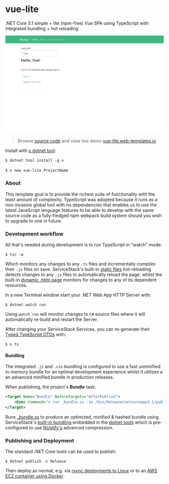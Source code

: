 # vue-lite

.NET Core 3.1 simple + lite (npm-free) Vue SPA using TypeScript with integrated bundling + hot reloading

[![](https://raw.githubusercontent.com/ServiceStack/Assets/master/csharp-templates/vue-lite.png)](http://vue-lite.web-templates.io/)

> Browse [source code](https://github.com/NetCoreTemplates/vue-lite) and view live demo [vue-lite.web-templates.io](http://vue-lite.web-templates.io)

Install with [x dotnet tool](https://docs.servicestack.net/dotnet-tool):

    $ dotnet tool install -g x

    $ x new vue-lite ProjectName

### About

This template goal is to provide the richest suite of functionality with the least amount of complexity. 
TypeScript was adopted because it runs as a non-invasive global tool with no dependencies that enables us to use 
the latest JavaScript language features to be able to develop with the same source code as a fully-fledged 
npm webpack build system should you wish to upgrade to one in future.

### Development workflow

All that's needed during development is to run TypeScript in "watch" mode:

    $ tsc -w

Which monitors any changes to any `.ts` files and incrementally compiles their `.js` files on save. ServiceStack's built-in 
[static files](https://docs.servicestack.net/templates-single-page-apps#optimal-dev-workflow-with-hot-reloading) hot-reloading detects 
changes to any `.js` files to automatically reload the page, whilst the built-in [dynamic .html page](https://sharpscript.net/docs/hot-reloading) 
monitors for changes to any of its dependent resources.

In a new Terminal window start your .NET Web App HTTP Server with:

    $ dotnet watch run

Using `watch run` will monitor changes to `C#` source files where it will automatically re-build and restart the Server.

After changing your ServiceStack Services, you can re-generate their [Typed TypeScript DTOs](https://docs.servicestack.net/typescript-add-servicestack-reference) with:

    $ x ts

#### Bundling

The integrated `.js` and `.css` bundling is configured to use a fast unminified in-memory bundle for an optimal development experience whilst
it utilizes a an advanced minified bundle in production releases. 

When publishing, the project's **Bundle** task:

```xml
<Target Name="Bundle" BeforeTargets="AfterPublish">
    <Exec Command="x run _bundle.ss -to /bin/Release/netcoreapp3.1/publish/wwwroot" />
</Target>    
```

Runs [_bundle.ss](https://github.com/NetCoreTemplates/vue-lite/blob/master/_bundle.ss) to produce an optimized, minified & hashed bundle using 
ServiceStack's [built-in bundling](https://docs.servicestack.net/html-css-and-javascript-minification#optimal-library-bundles) 
embedded in the [dotnet tools](https://docs.servicestack.net/dotnet-tool) which is pre-configured to use [NUglify's](https://github.com/xoofx/NUglify) 
advanced compression.

### Publishing and Deployment

The standard .NET Core tools can be used to publish:

    $ dotnet publish -c Release

Then deploy as normal, e.g. via [rsync deployments to Linux](https://docs.servicestack.net/netcore-deploy-rsync) or to an 
[AWS EC2 container using Docker](https://docs.servicestack.net/deploy-netcore-docker-aws-ecs).
